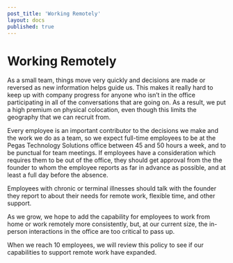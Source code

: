 ```yaml
---
post_title: 'Working Remotely'
layout: docs
published: true
---
```

# Working Remotely

As a small team, things move very quickly and decisions are made or reversed as new information helps guide us. This makes it really hard to keep up with company progress for anyone who isn’t in the office participating in all of the conversations that are going on. As a result, we put a high premium on physical colocation, even though this limits the geography that we can recruit from.

Every employee is an important contributor to the decisions we make and the work we do as a team, so we expect full-time employees to be at the Pegas Technology Solutions office between 45 and 50 hours a week, and to be punctual for team meetings. If employees have a consideration which requires them to be out of the office, they should get approval from the the founder to whom the employee reports as far in advance as possible, and at least a full day before the absence.

Employees with chronic or terminal illnesses should talk with the founder they report to about their needs for remote work, flexible time, and other support.

As we grow, we hope to add the capability for employees to work from home or work remotely more consistently, but, at our current size, the in-person interactions in the office are too critical to pass up.

When we reach 10 employees, we will review this policy to see if our capabilities to support remote work have expanded.

